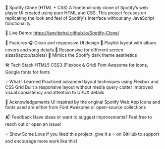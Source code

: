 🎵 Spotify Clone (HTML + CSS)
A frontend-only clone of Spotify’s web player UI created using pure HTML and CSS. This project focuses on replicating the look and feel of Spotify's interface without any JavaScript functionality.

🔗 Live Demo: https://janvibehal.github.io/Spotify-Clone/

🌟 Features
🎧 Clean and responsive UI design
📁 Playlist layout with album covers and song details
📱 Responsive for different screen sizes(laptop/tablets)
🖤 Mimics the Spotify dark theme aesthetics

🛠️ Tech Stack
HTML5
CSS3 (Flexbox & Grid)
Font Awesome for icons, Google fonts for fonts

💡 What I Learned
Practiced advanced layout techniques using Flexbox and CSS Grid
Built a responsive layout without media query clutter
Improved visual consistency and attention to UI/UX details

🙌 Acknowledgements
UI inspired by the original Spotify Web App
Icons and fonts used are either from Font Awesome or open-source collections

📬 Feedback
Have ideas or want to suggest improvements? Feel free to reach out or open an issue!

⭐ Show Some Love
If you liked this project, give it a ⭐ on GitHub to support and encourage more work like this!









